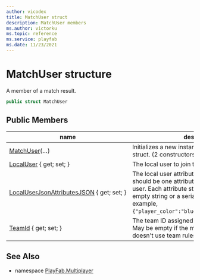 ```yaml
---
author: vicodex
title: MatchUser struct
description: MatchUser members
ms.author: victorku
ms.topic: reference
ms.service: playfab
ms.date: 11/23/2021
---
```


# MatchUser structure

A member of a match result.

```csharp
public struct MatchUser
```

## Public Members

| name | description |
| --- | --- |
| [MatchUser](MatchUser/MatchUser.md)(…) | Initializes a new instance of the [`MatchUser`](./MatchUser.md) struct. (2 constructors) |
| [LocalUser](MatchUser/LocalUser.md) { get; set; } | The local user to join to the ticket. |
| [LocalUserJsonAttributesJSON](MatchUser/LocalUserJsonAttributesJSON.md) { get; set; } | The local user attributes as JSON string. There should be one attribute string for each local user. Each attribute string should either be an empty string or a serialized JSON object. For example, `{"player_color":"blue","player_role":"tank"}`. |
| [TeamId](MatchUser/TeamId.md) { get; set; } | The team ID assigned to this match member. May be empty if the matchmaking queue doesn't use team rules. |

## See Also

* namespace [PlayFab.Multiplayer](../PlayFabMultiplayerSDK.md)
